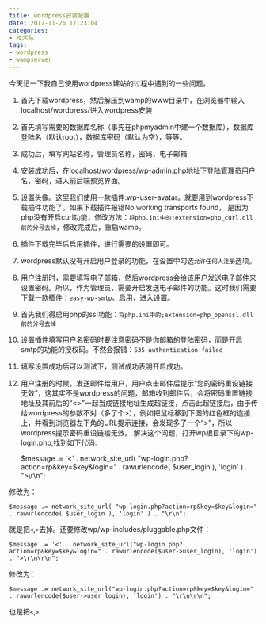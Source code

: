 ```yaml
---
title: wordpress安装配置
date: 2017-11-26 17:23:04
categories:
- 技术贴
tags:
- wordpress
- wampserver
---
```


今天记一下我自己使用wordpress建站的过程中遇到的一些问题。
1. 首先下载wordpress，然后解压到wamp的www目录中，在浏览器中输入localhost/wordpress/进入wordpress安装
2. 首先填写需要的数据库名称（事先在phpmyadmin中建一个数据库），数据库登陆名（默认root），数据库密码（默认为空），等等。
3. 成功后，填写网站名称，管理员名称，密码，电子邮箱
4. 安装成功后，在localhost/wordpress/wp-admin.php地址下登陆管理员用户名，密码，进入前后端预览界面。
5. 设置头像。这里我们使用一款插件:wp-user-avatar。就要用到wordpress下载插件功能了。如果下载插件报错No working transports found，
是因为php没有开启curl功能，修改方法：`将php.ini中的;extension=php_curl.dll前的分号去掉`，修改完成后，重启wamp。
6. 插件下载完毕后启用插件，进行需要的设置即可。
7. wordpress默认没有开启用户登录的功能，在设置中勾选`允许任何人注册`选项。
8. 用户注册时，需要填写电子邮箱，然后wordpress会给该用户发送电子邮件来设置密码。所以，作为管理员，需要开启发送电子邮件的功能。这时我们需要下载一款插件：`easy-wp-smtp`。启用，进入设置。
9. 首先我们得启用php的ssl功能：`将php.ini中的;extension=php_openssl.dll前的分号去掉`
10. 设置插件填写用户名密码时要注意密码不是你邮箱的登陆密码，而是开启smtp的功能的授权码。不然会报错：`535 authentication failed`
11. 填写设置成功后可以测试下，测试成功表明开启成功。
12. 用户注册的时候，发送邮件给用户，用户点击邮件后提示“您的密码重设链接无效”，这其实不是wordpress的问题，邮箱收到邮件后，会将密码重置链接地址及其前后的“<>”一起当成链接地址生成超链接，点击此超链接后，由于传给wordpress的参数不对（多了个>），例如把鼠标移到下图的红色框的连接上，并看到浏览器左下角的URL提示连接，会发现多了一个“>”，所以wordpress提示密码重设链接无效。
解决这个问题，打开wp根目录下的wp-login.php,找到如下代码:

	$message .= '<' . network_site_url( "wp-login.php?action=rp&key=$key&login=" . rawurlencode( $user_login ), 'login' ) . ">\r\n";

修改为：

	$message .= network_site_url( "wp-login.php?action=rp&key=$key&login=" . rawurlencode( $user_login ), 'login' ) . "\r\n";

就是把`<`,`>`去掉。还要修改wp/wp-includes/pluggable.php文件：

	$message .= '<' . network_site_url("wp-login.php?action=rp&key=$key&login=" . rawurlencode($user->user_login), 'login') . ">\r\n\r\n";

修改为：

	$message .= network_site_url("wp-login.php?action=rp&key=$key&login=" . rawurlencode($user->user_login), 'login') . "\r\n\r\n";

也是把`<`,`>`




